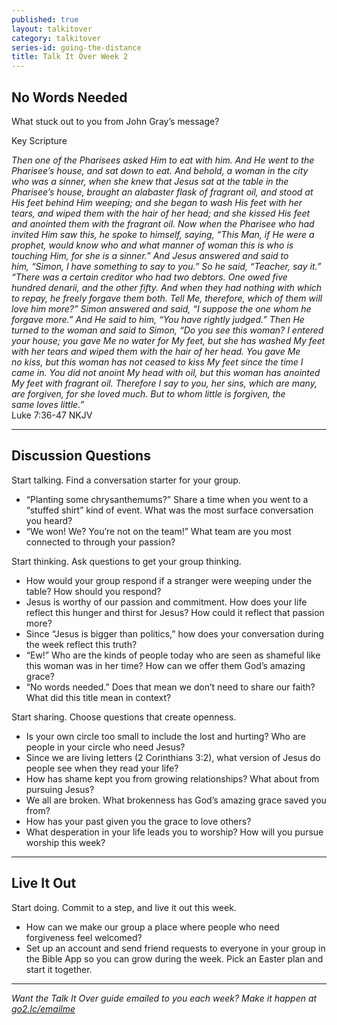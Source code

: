 ```yaml
---
published: true
layout: talkitover
category: talkitover
series-id: going-the-distance
title: Talk It Over Week 2
---
```


## No Words Needed

<p class="lead">What stuck out to you from John Gray’s message?</p>

Key Scripture

_Then one of the Pharisees asked Him to eat with him. And He went to the Pharisee’s house, and sat down to eat. And behold, a woman in the city who was a sinner, when she knew that Jesus sat at the table in the Pharisee’s house, brought an alabaster flask of fragrant oil, and stood at His feet behind Him weeping; and she began to wash His feet with her tears, and wiped them with the hair of her head; and she kissed His feet and anointed them with the fragrant oil. Now when the Pharisee who had invited Him saw this, he spoke to himself, saying, “This Man, if He were a prophet, would know who and what manner of woman this is who is touching Him, for she is a sinner.” And Jesus answered and said to him, “Simon, I have something to say to you.” So he said, “Teacher, say it.”
“There was a certain creditor who had two debtors. One owed five hundred denarii, and the other fifty. And when they had nothing with which to repay, he freely forgave them both. Tell Me, therefore, which of them will love him more?” Simon answered and said, “I suppose the one whom he forgave more.”
And He said to him, “You have rightly judged.” Then He turned to the woman and said to Simon, “Do you see this woman? I entered your house; you gave Me no water for My feet, but she has washed My feet with her tears and wiped them with the hair of her head. You gave Me no kiss, but this woman has not ceased to kiss My feet since the time I came in. You did not anoint My head with oil, but this woman has anointed My feet with fragrant oil. Therefore I say to you, her sins, which are many, are forgiven, for she loved much. But to whom little is forgiven, the same loves little.”_  
Luke 7:36-47 NKJV  

* * *

## Discussion Questions
<p class="lead">Start talking. Find a conversation starter for your group.</p> 

* “Planting some chrysanthemums?” Share a time when you went to a “stuffed shirt” kind of event. What was the most surface conversation you heard?
* “We won! We? You’re not on the team!” What team are you most connected to through your passion?

<p class="lead">Start thinking. Ask questions to get your group thinking.</p> 

* How would your group respond if a stranger were weeping under the table? How should you respond?
* Jesus is worthy of our passion and commitment. How does your life reflect this hunger and thirst for Jesus? How could it reflect that passion more?
* Since “Jesus is bigger than politics,” how does your conversation during the week reflect this truth?
* “Ew!” Who are the kinds of people today who are seen as shameful like this woman was in her time? How can we offer them God’s amazing grace?
* “No words needed.” Does that mean we don’t need to share our faith? What did this title mean in context?
 
<p class="lead">Start sharing. Choose questions that create openness.</p> 

* Is your own circle too small to include the lost and hurting? Who are people in your circle who need Jesus?
* Since we are living letters (2 Corinthians 3:2), what version of Jesus do people see when they read your life?
* How has shame kept you from growing relationships? What about from pursuing Jesus?
* We all are broken. What brokenness has God’s amazing grace saved you from?
* How has your past given you the grace to love others?
* What desperation in your life leads you to worship? How will you pursue worship this week?

* * *

## Live It Out
<p class="lead">Start doing. Commit to a step, and live it out this week.</p>

* How can we make our group a place where people who need forgiveness feel welcomed?
* Set up an account and send friend requests to everyone in your group in the Bible App so you can grow during the week. Pick an Easter plan and start it together.

* * *

_Want the Talk It Over guide emailed to you each week? Make it happen at [go2.lc/emailme](/talkitover)_
